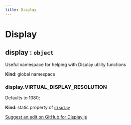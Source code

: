 ```yaml
---
title: Display
---
```

# Display

<a name="display"></a>

## display : <code>object</code>
Useful namespace for helping with Display utility functions

**Kind**: global namespace  
<a name="display.VIRTUAL_DISPLAY_RESOLUTION"></a>

### display.VIRTUAL\_DISPLAY\_RESOLUTION
Defaults to 1080;

**Kind**: static property of [<code>display</code>](#display)  
<div class='centered'><a href='https://github.com/volumetrics-io/mrjs/edit/main/src/utils/Display.js' target='_blank'>Suggest an edit on GitHub for Display.js</a></div>
